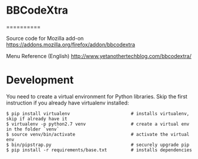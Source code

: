 # BBCodeXtra
==========

Source code for Mozilla add-on
https://addons.mozilla.org/firefox/addon/bbcodextra

Menu Reference (English)
http://www.yetanothertechblog.com/bbcodextra/

# Development
You need to create a virtual environment for Python libraries. Skip the first instruction if you already have virtualenv installed:

```
$ pip install virtualenv                       # installs virtualenv, skip if already have it
$ virtualenv -p python2.7 venv                 # create a virtual env in the folder `venv`
$ source venv/bin/activate                     # activate the virtual env
$ bin/pipstrap.py                              # securely upgrade pip
$ pip install -r requirements/base.txt         # installs dependencies
```
